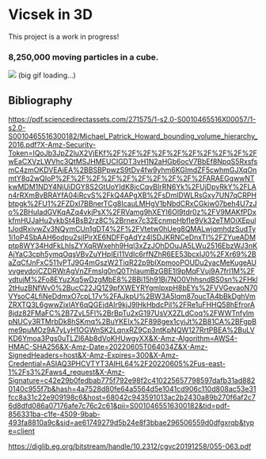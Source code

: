 # Vicsek in 3D

This project is a work in progress!

### 8,250,000 moving particles in a cube. ###
![](https://github.com/RobertRuta/vicsek/blob/main/readmeGIFS/8250k_particlecube_2.gif)
(big gif loading...)

## Bibliography ##
https://pdf.sciencedirectassets.com/271575/1-s2.0-S0010465516X00057/1-s2.0-S0010465516300182/Michael_Patrick_Howard_bounding_volume_hierarchy_2016.pdf?X-Amz-Security-Token=IQoJb3JpZ2luX2VjEKf%2F%2F%2F%2F%2F%2F%2F%2F%2F%2FwEaCXVzLWVhc3QtMSJHMEUCIGDT3vH1N2aHGb6ocV7BbEf8NpqS5RxsfsmC4zmOKDVEAiEA%2BBSBPpwzS9tDv4fw9yhm6KGImdZF5cwhmGJXqOnmtY8q2wQIoP%2F%2F%2F%2F%2F%2F%2F%2F%2F%2FARAEGgwwNTkwMDM1NDY4NjUiDGY8S2GtUoYIdK8jcCqvBIrRN6Yk%2FUjDpyRkY%2FLAn4rRXmBvBRAYfA04iRcvS%2FkQ4APgXB%2FsDmIDWLRsGxy7UN7qCRPHbtpgk%2FU1%2FZDxl7BBnerTCg8IcauLMHgV1bNbdCRxCGkiw07beh4U7zJo%2BHuIadGVKqAZq4vkjPsX%2FRVamg9hXEYI6Ol9tdr0z%2FV9MAKfPDxkfmHUJaHu2vkbSt4BsB2rz8C%2Brnex7c32EcnmpHbfIe9Vk32eTMOiXEpultJodRxivwZv3NQymCUn1gDT4%2F%2FVtetw0hUeg8QMALwjqmhdzSudTy1i1oP4SbAAH6odpu2sjlPirXE6NDFFgAdYz4lSDJKRNCeDnxTI%2FZYueADMptp8WY34HdFkLhIsZYXqRWxehh9Hql3xZzJOhDOuJA5LWu2516EbzWJ3nKAjYaC3cph5ymqOqsVBvZuYHpIEi11VdIc6rfNZhR6EE53bcxIJ0%2FXr69%2BaZqCfJnFxC511vPTJ9G4mGszW2TiqR22p9bIXpmooPOUDu2yacMeKugeAUvvgeydojCZDRWrAgVnZFmslg0nQ0ThIaumBzGBE1I9pMqFVuj9A7frl1M%2FydtujM%2Fo8EYuzXq5wDzgMbE8%2BBi15h91Bj7NO0VhhsndBS0sn%2FHkl2tHuzBNfWv0%2BucC22JQ1Z9pfXWEYRYgmlpxpH8bEYs%2FVVGevaoN70VYsoC4LfiNeDdmxO7cpL17v%2FAJkpU%2BW3A5lqm87oucTA4bBkDghVmZRXTQ3L6gwwZjxlAY6qQGEjdAIr9kjJ9lHkHbdcPiI%2FRe1uFHHQ58hEfrorA8jdz82FMaFC%2B7ZvL5Fl%2BrBpTu2xG197UsVX2ZLdCoq%2FWWTnfylmpNUCy3RTMrbDk8hSKmq%2BuYKEIx%2F898gex1cyiJt%2B81CA%2BFgpBme9puMOz9A7yLyH1OGWnSK2LqnxRZ9Cp3ntKpNQW127RrtPBEA%2BuLVKD6Ymoa3Pgs0uTLZI6Ab8dVoKHUwgyXX&X-Amz-Algorithm=AWS4-HMAC-SHA256&X-Amz-Date=20220605T064034Z&X-Amz-SignedHeaders=host&X-Amz-Expires=300&X-Amz-Credential=ASIAQ3PHCVTYT3AIHL64%2F20220605%2Fus-east-1%2Fs3%2Faws4_request&X-Amz-Signature=c42e29b0fedbab775f792e98f2c410225657798597dafb31ad8820140c955f7b&hash=4a7528d80fe64a5564d5e1041cd906c110d808ac53e31fcc8a31c22e909198c6&host=68042c943591013ac2b2430a89b270f6af2c76d8dfd086a07176afe7c76c2c61&pii=S0010465516300182&tid=pdf-856331ba-c1fe-4509-9bab-493fa8810a9c&sid=ae61749279d5b24e8f3bbae296506559d0dfgxrqb&type=client

https://diglib.eg.org/bitstream/handle/10.2312/cgvc20191258/055-063.pdf
